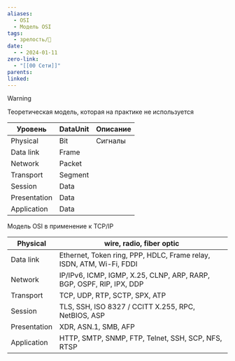 ```yaml
---
aliases:
  - OSI
  - Модель OSI
tags:
  - зрелость/🌱
date:
  - - 2024-01-11
zero-link:
  - "[[00 Сети]]"
parents: 
linked:
---
```


> [!WARNING]
> Теоретическая модель, которая на практике не используется

| Уровень | DataUnit | Описание |
| ---- | ---- | ---- |
| Physical | Bit | Сигналы |
| Data link | Frame |  |
| Network | Packet |  |
| Transport | Segment |  |
| Session | Data |  |
| Presentation | Data |  |
| Application | Data |  |

Модель OSI в применение к TCP/IP

| Physical | wire, radio, fiber optic |
| ---- | ---- |
| Data link | Ethernet, Token ring, PPP, HDLC, Frame relay, ISDN, ATM, Wi-Fi, FDDI |
| Network | IP/IPv6, ICMP, IGMP, X.25, CLNP, ARP, RARP, BGP, OSPF, RIP, IPX, DDP |
| Transport | TCP, UDP, RTP, SCTP, SPX, ATP |
| Session | TLS, SSH, ISO 8327 / CCITT X.255, RPC, NetBIOS, ASP |
| Presentation | XDR, ASN.1, SMB, AFP |
| Application | HTTP, SMTP, SNMP, FTP, Telnet, SSH, SCP, NFS, RTSP |